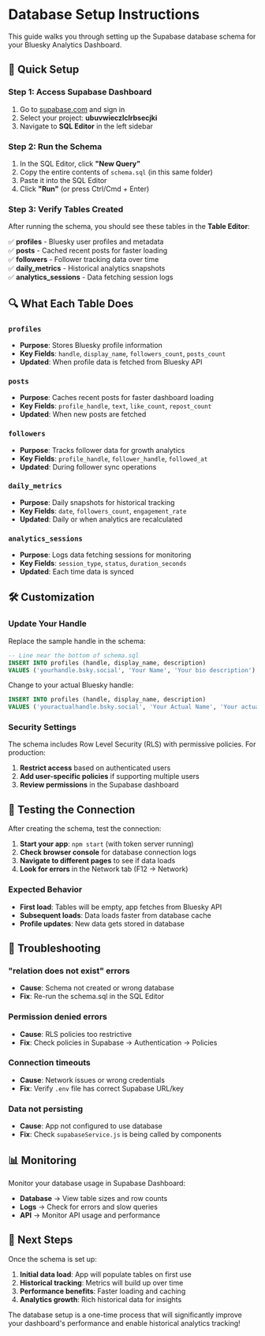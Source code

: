 # Database Setup Instructions

This guide walks you through setting up the Supabase database schema for your Bluesky Analytics Dashboard.

## 🚀 Quick Setup

### Step 1: Access Supabase Dashboard

1. Go to [supabase.com](https://supabase.com/) and sign in
2. Select your project: **ubuvwieczlclrbsecjki**
3. Navigate to **SQL Editor** in the left sidebar

### Step 2: Run the Schema

1. In the SQL Editor, click **"New Query"**
2. Copy the entire contents of `schema.sql` (in this same folder)
3. Paste it into the SQL Editor
4. Click **"Run"** (or press Ctrl/Cmd + Enter)

### Step 3: Verify Tables Created

After running the schema, you should see these tables in the **Table Editor**:

✅ **profiles** - Bluesky user profiles and metadata  
✅ **posts** - Cached recent posts for faster loading  
✅ **followers** - Follower tracking data over time  
✅ **daily_metrics** - Historical analytics snapshots  
✅ **analytics_sessions** - Data fetching session logs  

## 🔍 What Each Table Does

### `profiles`
- **Purpose**: Stores Bluesky profile information
- **Key Fields**: `handle`, `display_name`, `followers_count`, `posts_count`
- **Updated**: When profile data is fetched from Bluesky API

### `posts` 
- **Purpose**: Caches recent posts for faster dashboard loading
- **Key Fields**: `profile_handle`, `text`, `like_count`, `repost_count`
- **Updated**: When new posts are fetched

### `followers`
- **Purpose**: Tracks follower data for growth analytics
- **Key Fields**: `profile_handle`, `follower_handle`, `followed_at`
- **Updated**: During follower sync operations

### `daily_metrics`
- **Purpose**: Daily snapshots for historical tracking
- **Key Fields**: `date`, `followers_count`, `engagement_rate`
- **Updated**: Daily or when analytics are recalculated

### `analytics_sessions`
- **Purpose**: Logs data fetching sessions for monitoring
- **Key Fields**: `session_type`, `status`, `duration_seconds`
- **Updated**: Each time data is synced

## 🛠 Customization

### Update Your Handle
Replace the sample handle in the schema:

```sql
-- Line near the bottom of schema.sql
INSERT INTO profiles (handle, display_name, description) 
VALUES ('yourhandle.bsky.social', 'Your Name', 'Your bio description')
```

Change to your actual Bluesky handle:
```sql
INSERT INTO profiles (handle, display_name, description) 
VALUES ('youractualhandle.bsky.social', 'Your Actual Name', 'Your actual bio')
```

### Security Settings

The schema includes Row Level Security (RLS) with permissive policies. For production:

1. **Restrict access** based on authenticated users
2. **Add user-specific policies** if supporting multiple users
3. **Review permissions** in the Supabase dashboard

## 🧪 Testing the Connection

After creating the schema, test the connection:

1. **Start your app**: `npm start` (with token server running)
2. **Check browser console** for database connection logs
3. **Navigate to different pages** to see if data loads
4. **Look for errors** in the Network tab (F12 → Network)

### Expected Behavior

- **First load**: Tables will be empty, app fetches from Bluesky API
- **Subsequent loads**: Data loads faster from database cache
- **Profile updates**: New data gets stored in database

## 🔧 Troubleshooting

### "relation does not exist" errors
- **Cause**: Schema not created or wrong database
- **Fix**: Re-run the schema.sql in the SQL Editor

### Permission denied errors  
- **Cause**: RLS policies too restrictive
- **Fix**: Check policies in Supabase → Authentication → Policies

### Connection timeouts
- **Cause**: Network issues or wrong credentials
- **Fix**: Verify `.env` file has correct Supabase URL/key

### Data not persisting
- **Cause**: App not configured to use database
- **Fix**: Check `supabaseService.js` is being called by components

## 📊 Monitoring

Monitor your database usage in Supabase Dashboard:

- **Database** → View table sizes and row counts
- **Logs** → Check for errors and slow queries  
- **API** → Monitor API usage and performance

## 🚀 Next Steps

Once the schema is set up:

1. **Initial data load**: App will populate tables on first use
2. **Historical tracking**: Metrics will build up over time  
3. **Performance benefits**: Faster loading and caching
4. **Analytics growth**: Rich historical data for insights

The database setup is a one-time process that will significantly improve your dashboard's performance and enable historical analytics tracking!